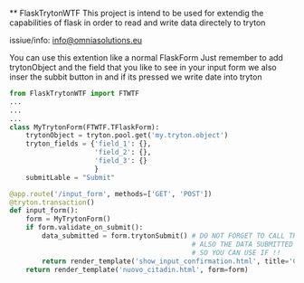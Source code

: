 ** FlaskTrytonWTF
This project is intend to be used for extendig the capabilities of flask in order to read and write data directely to tryton

issiue/info: info@omniasolutions.eu

You can use this extention like a normal FlaskForm 
Just remember to add trytonObject and the field that you like to see in your input form
we also inser the subbit button in and if its pressed we write date into tryton 

```python
from FlaskTrytonWTF import FTWTF
...
...
...
class MyTrytonForm(FTWTF.TFlaskForm):
    trytonObject = tryton.pool.get('my.tryton.object')
    tryton_fields = {'field_1': {},
                     'field_2': {},
                     'field_3': {}
                     }
    submitLable = "Submit"
```

```python
@app.route('/input_form', methods=['GET', 'POST'])
@tryton.transaction()
def input_form():
    form = MyTrytonForm()
    if form.validate_on_submit():
        data_submitted = form.trytonSubmit() # DO NOT FORGET TO CALL THE TRYTON SUBMIT IN ORDER DO FLUSH THE DATA
                                             # ALSO THE DATA SUBMITTED IS RETURNED AS DICTIONAY OF VALUES 
                                             # SO YOU CAN USE IF !!
        return render_template('show_input_confirmation.html', title='Conferma', form=data_submitted)
    return render_template('nuovo_citadin.html', form=form)
    
```